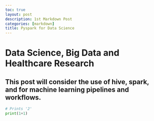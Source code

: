 ```yaml
---
toc: true
layout: post
description: 1st Markdown Post
categories: [markdown]
title: Pyspark for Data Science
---
```

# Data Science, Big Data and Healthcare Research

## This post will consider the use of hive, spark, and for machine learning pipelines and workflows.



```python
# Prints '2'
print(1+1)
```

